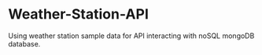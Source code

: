 # Weather-Station-API

Using weather station sample data for API interacting with noSQL mongoDB database.
